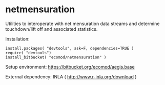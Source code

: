 # netmensuration

Utilities to interoperate with net mensuration data streams and determine touchdown/lift off and associated statistics.

Installation:

```
install.packages( "devtools", ask=F, dependencies=TRUE )
require( "devtools")
install_bitbucket( "ecomod/netmensuration" )
```

Setup environment: https://bitbucket.org/ecomod/aegis.base

External dependency: INLA ( http://www.r-inla.org/download )
